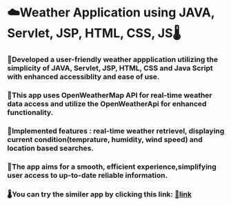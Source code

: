 # ☁️Weather Application using JAVA, Servlet, JSP, HTML, CSS, JS🌡️
### 🎯Developed a user-friendly weather appplication utilizing the simplicity of JAVA, Servlet, JSP, HTML, CSS and Java Script with enhanced accessiblity and ease of use.
### 🎯This app uses OpenWeatherMap API for real-time weather data access and utilize the OpenWeatherApi for enhanced functionality.
### 🎯Implemented features : real-time weather retrievel, displaying current condition(temprature, humidity, wind speed) and location based searches.
### 🎯The app aims for a smooth, efficient experience,simplifying user access to up-to-date reliable information.
### 🌡️You can try the similer app by clicking this link: [🔗link](https://nitikeshyewale.github.io/NitikeshYewale-WeatherAppUsingJs-V3-WideRange/)
